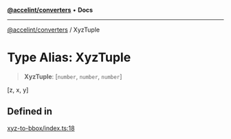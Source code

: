 [**@accelint/converters**](../README.md) • **Docs**

***

[@accelint/converters](../README.md) / XyzTuple

# Type Alias: XyzTuple

> **XyzTuple**: [`number`, `number`, `number`]

[z, x, y]

## Defined in

[xyz-to-bbox/index.ts:18](https://github.com/gohypergiant/standard-toolkit/blob/424b88fd48a5bcc02ed99ee27fd64cd73349aa30/packages/converters/src/xyz-to-bbox/index.ts#L18)
